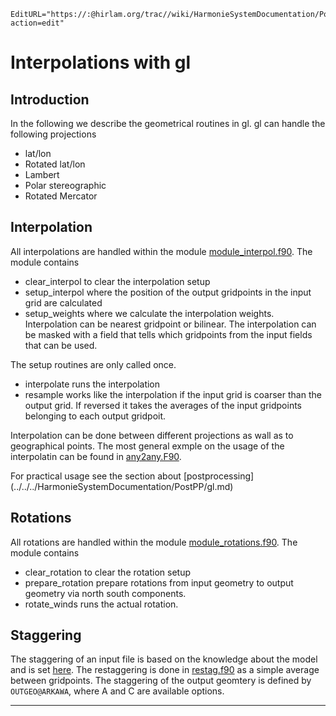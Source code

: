 ```@meta
EditURL="https://:@hirlam.org/trac//wiki/HarmonieSystemDocumentation/PostPP/gl/Interpolation?action=edit"
```


# Interpolations with gl

## Introduction

In the following we describe the geometrical routines in gl. gl can handle the following projections

 * lat/lon
 * Rotated lat/lon
 * Lambert
 * Polar stereographic
 * Rotated Mercator

## Interpolation

 All interpolations are handled within the module [module_interpol.f90](https://hirlam.org/trac/browser/Harmonie/util/gl/mod/module_interpol.f90?rev=release-43h2.beta.3). The module contains 

 * clear_interpol to clear the interpolation setup
 * setup_interpol where the position of the output gridpoints in the input grid are calculated
 * setup_weights where we calculate the interpolation weights. Interpolation can be nearest gridpoint or bilinear. The interpolation can be masked with a field
   that tells which gridpoints from the input fields that can be used. 

 The setup routines are only called once.

 * interpolate runs the interpolation
 * resample works like the interpolation if the input grid is coarser than the output grid. If reversed it takes the averages of the input gridpoints belonging to each output gridpoit.

 Interpolation can be done between different projections as wall as to geographical points. The most general exmple on the usage of the interpolatin can be found in  [any2any.F90](https://hirlam.org/trac/browser/Harmonie/util/gl/grb/any2any.F90?rev=release-43h2.beta.3).

 For practical usage see the section about [postprocessing] (../../../HarmonieSystemDocumentation/PostPP/gl.md)


## Rotations

 All rotations are handled within the module [module_rotations.f90](https://hirlam.org/trac/browser/Harmonie/util/gl/mod/module_rotations.f90?rev=release-43h2.beta.3). The module contains 

 * clear_rotation to clear the rotation setup
 * prepare_rotation prepare rotations from input geometry to output geometry via north south components.
 * rotate_winds runs the actual rotation.

## Staggering

 The staggering of an input file is based on the knowledge about the model and is set [here](https://hirlam.org/trac/browser/Harmonie/util/gl/mod/module_griblist.f90?rev=release-43h2.beta.3). 
 The restaggering is done in [restag.f90](https://hirlam.org/trac/browser/Harmonie/util/gl/grb/restag.f90?rev=release-43h2.beta.3) as a simple average between gridpoints. The staggering of the output geomtery
 is defined by `OUTGEO@ARKAWA`, where A and C are available options.



----


